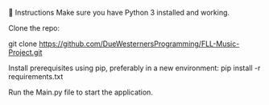 📖 Instructions
Make sure you have Python 3 installed and working.

Clone the repo:

git clone https://github.com/DueWesternersProgramming/FLL-Music-Project.git

Install prerequisites using pip, preferably in a new environment:
pip install -r requirements.txt

Run the Main.py file to start the application.